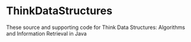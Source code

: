 # ThinkDataStructures
These source and supporting code for Think Data Structures: Algorithms and Information Retrieval in Java
